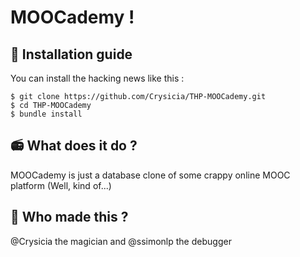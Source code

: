 # MOOCademy !

## :wrench: Installation guide
You can install the hacking news like this :

    $ git clone https://github.com/Crysicia/THP-MOOCademy.git
    $ cd THP-MOOCademy
    $ bundle install
    
## :radio: What does it do ?
MOOCademy is just a database clone of some crappy online MOOC platform (Well, kind of...)
## :octopus: Who made this ?
@Crysicia the magician and @ssimonlp the debugger